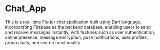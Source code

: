 # Chat_App
This is a real-time Flutter chat application built using Dart language, incorporating Firebase as the backend database, enabling users to send and receive messages instantly, with features such as user authentication, online presence, message encryption, push notifications, user profiles, group chats, and search functionality.
